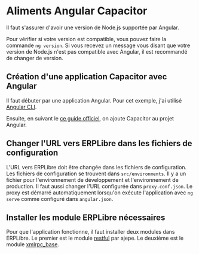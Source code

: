 # Aliments Angular Capacitor

Il faut s'assurer d'avoir une version de Node.js supportée par Angular.

Pour vérifier si votre version est compatible, vous pouvez faire la commande `ng version`.
Si vous recevez un message vous disant que votre version de Node.js n'est pas compatible avec Angular, il est recommandé de changer de version.

## Création d'une application Capacitor avec Angular

Il faut débuter par une application Angular. Pour cet exemple, j'ai utilisé [Angular CLI](https://angular.io/tutorial/tour-of-heroes/toh-pt0#create-a-new-workspace-and-an-initial-application).

Ensuite, en suivant le [ce guide officiel](https://capacitorjs.com/solution/angular), on ajoute Capacitor au projet Angular.

## Changer l'URL vers ERPLibre dans les fichiers de configuration

L'URL vers ERPLibre doit être changée dans les fichiers de configuration.
Les fichiers de configuration se trouvent dans `src/environments`.
Il y a un fichier pour l'environnement de développement et l'environnement de production.
Il faut aussi changer l'URL configurée dans `proxy.conf.json`.
Le proxy est démarré automatiquement lorsqu'on exécute l'application avec `ng serve` comme configuré dans `angular.json`.

## Installer les module ERPLibre nécessaires

Pour que l'application fonctionne, il faut installer deux modules dans ERPLibre.
Le premier est le module [restful](https://github.com/ajepe/odoo-addons/tree/12.0/restful) par ajepe.
Le deuxième est le module [xmlrpc_base](https://github.com/RafHuardTL/erplibre_addons/tree/12.0_xmlrpc).
